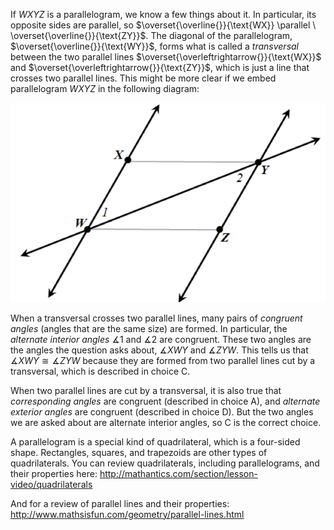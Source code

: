 If *WXYZ* is a parallelogram, we know a few things about
it. In particular, its opposite sides are parallel, so
$\overset{\overline{}}{\text{WX}} \parallel \ \overset{\overline{}}{\text{ZY}}$.
The diagonal of the parallelogram, $\overset{\overline{}}{\text{WY}}$,
forms what is called a *transversal* between the two parallel lines
$\overset{\overleftrightarrow{}}{\text{WX}}$ and
$\overset{\overleftrightarrow{}}{\text{ZY}}$, which is just a line that
crosses two parallel lines. This might be more clear if we embed
parallelogram *WXYZ* in the following diagram:

![](MA-2013-06-12.png)

When a transversal crosses two parallel lines, many pairs of *congruent
angles* (angles that are the same size) are formed. In particular, the
*alternate interior angles* $\measuredangle 1$ and $\measuredangle 2$
are congruent. These two angles are the angles the question asks about,
$\measuredangle XWY$ and $\measuredangle ZYW$. This tells us that
$\measuredangle XWY \cong \measuredangle ZYW$ because they are formed
from two parallel lines cut by a transversal, which is described in
choice C.

When two parallel lines are cut by a transversal, it is also true that
*corresponding angles* are congruent (described in choice A), and
*alternate exterior angles* are congruent (described in choice D). But
the two angles we are asked about are alternate interior angles, so C is
the correct choice.

A parallelogram is a special kind of quadrilateral, which is a
four-sided shape. Rectangles, squares, and trapezoids are other types of
quadrilaterals. You can review quadrilaterals, including parallelograms,
and their properties here:
<http://mathantics.com/section/lesson-video/quadrilaterals>

And for a review of parallel lines and their properties:
<http://www.mathsisfun.com/geometry/parallel-lines.html>
